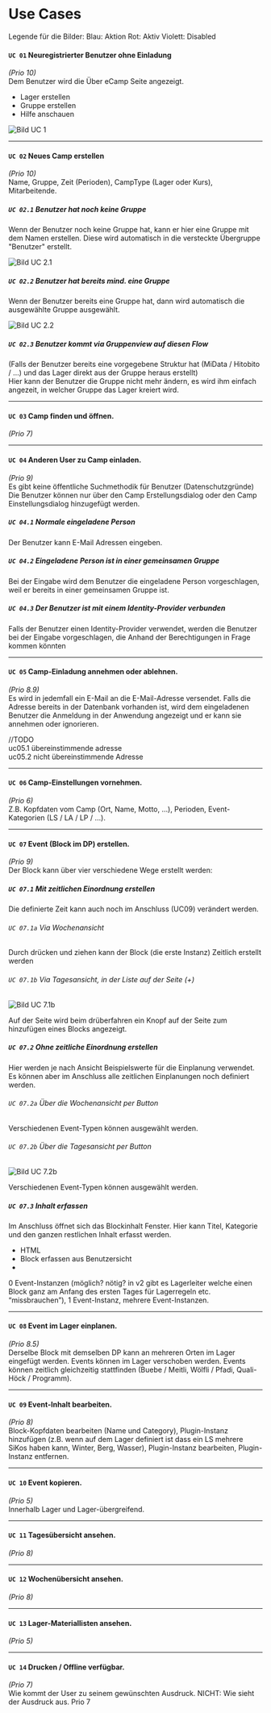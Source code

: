 # Use Cases
Legende für die Bilder:
Blau: Aktion
Rot: Aktiv
Violett: Disabled


#### ```UC 01``` Neuregistrierter Benutzer ohne Einladung 
 _(Prio 10)_  
 Dem Benutzer wird die Über eCamp Seite angezeigt.
 - Lager erstellen  
 - Gruppe erstellen  
 - Hilfe anschauen  
 
 ![Bild UC 1](images/UC01.png)  
 
---
#### ```UC 02``` Neues Camp erstellen
 _(Prio 10)_  
  Name, Gruppe, Zeit (Perioden), CampType (Lager oder Kurs), Mitarbeitende.  

##### ```UC 02.1``` Benutzer hat noch keine Gruppe
 Wenn der Benutzer noch keine Gruppe hat, 
 kann er hier eine Gruppe mit dem Namen erstellen. 
 Diese wird automatisch in die versteckte Übergruppe "Benutzer" erstellt.  
 
 ![Bild UC 2.1](images/UC02_1.png) 
 
##### ```UC 02.2``` Benutzer hat bereits mind. eine Gruppe
 Wenn der Benutzer bereits eine Gruppe hat, dann
 wird automatisch die ausgewählte Gruppe ausgewählt.
 
  ![Bild UC 2.2](images/UC02_2.png) 
 
##### ```UC 02.3``` Benutzer kommt via Gruppenview auf diesen Flow
 (Falls der Benutzer bereits eine vorgegebene Struktur hat (MiData / Hitobito / …)
 und das Lager direkt aus der Gruppe heraus erstellt)  
 Hier kann der Benutzer die Gruppe nicht mehr ändern,
 es wird ihm einfach angezeit, in welcher Gruppe 
 das Lager kreiert wird.
 
---
#### ```UC 03``` Camp finden und öffnen.
 _(Prio 7)_  
 
 
---
#### ```UC 04``` Anderen User zu Camp einladen.
 _(Prio 9)_  
 Es gibt keine öffentliche Suchmethodik für Benutzer (Datenschutzgründe)  
 Die Benutzer können nur über den Camp Erstellungsdialog oder 
 den Camp Einstellungsdialog hinzugefügt werden.
  
##### ```UC 04.1``` Normale eingeladene Person
 Der Benutzer kann E-Mail Adressen eingeben.  
  
##### ```UC 04.2``` Eingeladene Person ist in einer gemeinsamen Gruppe
 Bei der Eingabe wird dem Benutzer die eingeladene Person vorgeschlagen,
 weil er bereits in einer gemeinsamen Gruppe ist. 
  
##### ```UC 04.3``` Der Benutzer ist mit einem Identity-Provider verbunden
 Falls der Benutzer einen Identity-Provider verwendet, werden die Benutzer bei
 der Eingabe vorgeschlagen, die Anhand der Berechtigungen in Frage kommen könnten 
  
---
#### ```UC 05``` Camp-Einladung annehmen oder ablehnen.
 _(Prio 8.9)_  
 Es wird in jedemfall ein E-Mail an die E-Mail-Adresse versendet.
 Falls die Adresse bereits in der Datenbank vorhanden ist,
 wird dem eingeladenen Benutzer die Anmeldung in der Anwendung angezeigt und er
 kann sie annehmen oder ignorieren.  
 
 //TODO  
 uc05.1 übereinstimmende adresse  
 uc05.2 nicht übereinstimmende Adresse  
  
---
#### ```UC 06``` Camp-Einstellungen vornehmen.
 _(Prio 6)_  
 Z.B. Kopfdaten vom Camp (Ort, Name, Motto, …), Perioden, Event-Kategorien (LS / LA / LP / …).
 
  
---
#### ```UC 07``` Event (Block im DP) erstellen.
 _(Prio 9)_  
 Der Block kann über vier verschiedene Wege erstellt werden:
  
##### ```UC 07.1``` Mit zeitlichen Einordnung erstellen
Die definierte Zeit kann auch noch im Anschluss (UC09) verändert werden.
  
###### ```UC 07.1a``` Via Wochenansicht 
Durch drücken und ziehen kann der Block (die erste Instanz) Zeitlich erstellt werden
  
###### ```UC 07.1b``` Via Tagesansicht, in der Liste auf der Seite (+)  
  ![Bild UC 7.1b](images/UseCases-UC07.1b.png) 
  
  Auf der Seite wird beim drüberfahren ein Knopf auf der Seite zum hinzufügen eines Blocks angezeigt.
 
##### ```UC 07.2``` Ohne zeitliche Einordnung erstellen
Hier werden je nach Ansicht Beispielswerte für die Einplanung verwendet.
Es können aber im Anschluss alle zeitlichen Einplanungen noch definiert werden.
  
###### ```UC 07.2a``` Über die Wochenansicht per Button
 Verschiedenen Event-Typen können ausgewählt werden.   
  
###### ```UC 07.2b``` Über die Tagesansicht per Button  
  ![Bild UC 7.2b](images/UseCases-UC07.2b.png)
  
 Verschiedenen Event-Typen können ausgewählt werden.  
 
##### ```UC 07.3``` Inhalt erfassen 
Im Anschluss öffnet sich das Blockinhalt Fenster. 
Hier kann Titel, Kategorie und den ganzen restlichen Inhalt erfasst werden.


- HTML
- Block erfassen aus Benutzersicht
- 
 
 0 Event-Instanzen (möglich? nötig? in v2 gibt es Lagerleiter welche einen Block ganz am Anfang des ersten Tages für Lagerregeln etc. “missbrauchen”), 1 Event-Instanz, mehrere Event-Instanzen.
 
  
---
#### ```UC 08``` Event im Lager einplanen.  
 _(Prio 8.5)_  
 Derselbe Block mit demselben DP kann an mehreren Orten im Lager eingefügt werden. Events können im Lager verschoben werden. Events können zeitlich gleichzeitig stattfinden (Buebe / Meitli, Wölfli / Pfadi, Quali-Höck / Programm).
  
  
---
#### ```UC 09``` Event-Inhalt bearbeiten.
 _(Prio 8)_  
 Block-Kopfdaten bearbeiten (Name und Category), Plugin-Instanz hinzufügen (z.B. wenn auf dem Lager definiert ist dass ein LS mehrere SiKos haben kann, Winter, Berg, Wasser), Plugin-Instanz bearbeiten, Plugin-Instanz entfernen.
 
  
---
#### ```UC 10``` Event kopieren.
 _(Prio 5)_  
 Innerhalb Lager und Lager-übergreifend. 
 
  
---
#### ```UC 11``` Tagesübersicht ansehen.
 _(Prio 8)_  
 
  
---
#### ```UC 12``` Wochenübersicht ansehen.
 _(Prio 8)_  
 
  
---
#### ```UC 13``` Lager-Materiallisten ansehen.
 _(Prio 5)_  
 
  
---
#### ```UC 14``` Drucken / Offline verfügbar.
 _(Prio 7)_  
 Wie kommt der User zu seinem gewünschten Ausdruck. NICHT: Wie sieht der Ausdruck aus. Prio 7
